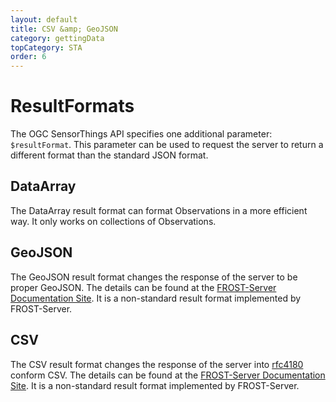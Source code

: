 ```yaml
---
layout: default
title: CSV &amp; GeoJSON
category: gettingData
topCategory: STA
order: 6
---
```


# ResultFormats

The OGC SensorThings API specifies one additional parameter: `$resultFormat`.
This parameter can be used to request the server to return a different format than the standard JSON format.

## DataArray

The DataArray result format can format Observations in a more efficient way.
It only works on collections of Observations.


## GeoJSON

The GeoJSON result format changes the response of the server to be proper GeoJSON.
The details can be found at the [FROST-Server Documentation Site](https://fraunhoferiosb.github.io/FROST-Server/extensions/GeoJSON-ResultFormat.html).
It is a non-standard result format implemented by FROST-Server.

## CSV

The CSV result format changes the response of the server into [rfc4180](https://tools.ietf.org/html/rfc4180) conform CSV.
The details can be found at the [FROST-Server Documentation Site](https://fraunhoferiosb.github.io/FROST-Server/extensions/CSV-ResultFormat.html).
It is a non-standard result format implemented by FROST-Server.

